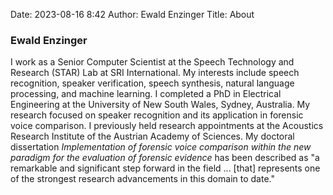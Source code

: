 Date: 2023-08-16 8:42
Author: Ewald Enzinger
Title: About 

### Ewald Enzinger
 
I work as a Senior Computer Scientist at the Speech Technology and Research (STAR) Lab at SRI International. My interests include speech recognition, speaker verification, speech synthesis, natural language processing, and machine learning. I completed a PhD in Electrical Engineering at the University of New South Wales, Sydney, Australia. My research focused on speaker recognition and its application in forensic voice comparison. I previously held research appointments at the Acoustics Research Institute of the Austrian Academy of Sciences. My doctoral dissertation *Implementation of forensic voice comparison within the new paradigm for the evaluation of forensic evidence* has been described as "a remarkable and significant step forward in the field ... [that] represents one of the strongest research advancements in this domain to date."

